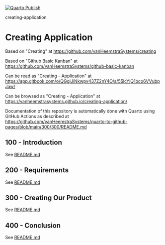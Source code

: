 [![Quarto Publish](https://github.com/vanHeemstraSystems/creating-application/actions/workflows/publish.yml/badge.svg)](https://github.com/vanHeemstraSystems/creating-application/actions/workflows/publish.yml)

creating-application
# Creating Application

Based on "Creating" at https://github.com/vanHeemstraSystems/creating

Based on "Github Basic Kanban" at https://github.com/vanHeemstraSystems/github-basic-kanban

Can be read as "Creating - Application" at https://app.gitbook.com/o/QGgiJiNkwpv437Z2nY4O/s/55lcYjQ1bco6VVubpJaw/

Can be browsed as "Creating - Application" at https://vanheemstrasystems.github.io/creating-application/

Documentation of this repository is automatically done with Quarto using GitHub Actions as described at https://github.com/vanHeemstraSystems/quarto-to-github-pages/blob/main/300/300/README.md

## 100 - Introduction

See [README.md](./100/README.md)

## 200 - Requirements

See [README.md](./200/README.md)

## 300 - Creating Our Product

See [README.md](./300/README.md)

## 400 - Conclusion

See [README.md](./400/README.md)
